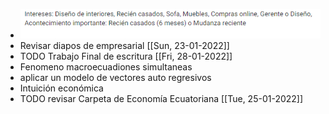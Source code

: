 - ![image.png](../assets/image_1642687170280_0.png)
- Revisar diapos de empresarial [[Sun, 23-01-2022]]
- TODO Trabajo Final de escritura [[Fri, 28-01-2022]]
- Fenomeno macroecuadiones simultaneas
- aplicar un modelo de vectores auto regresivos
- Intuición económica
- TODO revisar Carpeta de Economía Ecuatoriana [[Tue, 25-01-2022]]